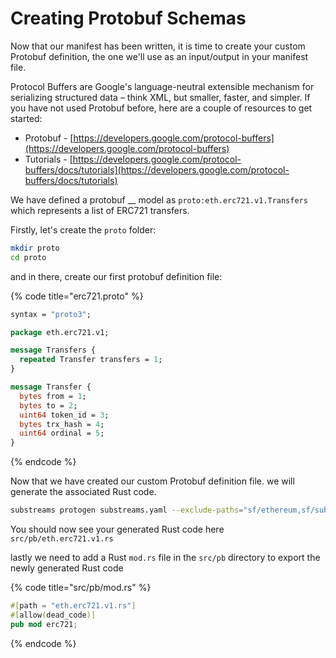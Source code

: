 # Creating Protobuf Schemas

Now that our manifest has been written, it is time to create your custom Protobuf definition, the one we'll use as an input/output in your manifest file.

Protocol Buffers are Google's language-neutral extensible mechanism for serializing structured data – think XML, but smaller, faster, and simpler. If you have not used Protobuf before, here are a couple of resources to get started:

* Protobuf - [https://developers.google.com/protocol-buffers](https://developers.google.com/protocol-buffers)
* Tutorials - [https://developers.google.com/protocol-buffers/docs/tutorials](https://developers.google.com/protocol-buffers/docs/tutorials)

We have defined a protobuf __ model as `proto:eth.erc721.v1.Transfers` which represents a list of ERC721 transfers.

Firstly, let's create the `proto` folder:

```bash
mkdir proto
cd proto
```

and in there, create our first protobuf definition file:

{% code title="erc721.proto" %}
```protobuf
syntax = "proto3";

package eth.erc721.v1;

message Transfers {
  repeated Transfer transfers = 1;
}

message Transfer {
  bytes from = 1;
  bytes to = 2;
  uint64 token_id = 3;
  bytes trx_hash = 4;
  uint64 ordinal = 5;
}
```
{% endcode %}

Now that we have created our custom Protobuf definition file. we will generate the associated Rust code.

```bash
substreams protogen substreams.yaml --exclude-paths="sf/ethereum,sf/substreams,google"
```

You should now see your generated Rust code here `src/pb/eth.erc721.v1.rs`

lastly we need to add a Rust `mod.rs` file in the `src/pb` directory to export the newly generated Rust code

{% code title="src/pb/mod.rs" %}
```rust
#[path = "eth.erc721.v1.rs"]
#[allow(dead_code)]
pub mod erc721;
```
{% endcode %}
